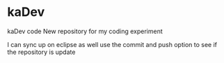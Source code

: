 # kaDev
kaDev code
New repository for my coding experiment

I can sync up on eclipse as well
use the commit and push option to see if the repository is update